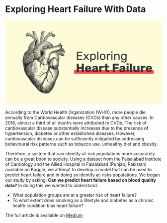 # Exploring Heart Failure With Data

![image](heart_failure.png)

According to the World Health Organization (WHO), more people die annually from Cardiovascular diseases (CVDs) than any other causes. In 2016, almost a third of all deaths were attributed to CVDs. The risk of cardiovascular disease substantially increases due to the presence of hypertension, diabetes or other established diseases. However, cardiovascular diseases can be sufficiently mitigated by addressing behavioural risk patterns such as tobacco use, unhealthy diet and obesity.

Therefore, a system that can identify at-risk populations more accurately can be a great boon to society. Using a dataset from the Faisalabad Institute of Cardiology and the Allied Hospital in Faisalabad (Punjab, Pakistan) available on Kaggle, we attempt to develop a model that can be used to predict heart failure and in doing so identify at-risks populations. We began our study by asking: **Can we predict heart failure based on blood quality data?** In doing this we wanted to understand:
- What population groups are at a greater risk of heart failure?
- To what extent does smoking as a lifestyle and diabetes as a chronic health condition bias heart failure?

The full article is available on [Medium](https://abdulmoeedasad.medium.com/exploring-heart-failure-with-data-1de7c6c2086f)
